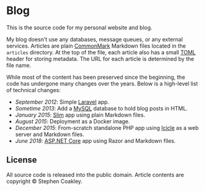 # Blog
This is the source code for my personal website and blog.

My blog doesn't use any databases, message queues, or any external services. Articles are plain [CommonMark] Markdown files located in the `articles` directory. At the top of the file, each article also has a small [TOML] header for storing metadata. The URL for each article is determined by the file name.

While most of the content has been preserved since the beginning, the code has undergone many changes over the years. Below is a high-level list of technical changes:

- _September 2012_: Simple [Laravel] app.
- _Sometime 2013_: Add a [MySQL] database to hold blog posts in HTML.
- _January 2015_: [Slim] app using plain Markdown files.
- _August 2015_: Deployment as a Docker image.
- _December 2015_: From-scratch standalone PHP app using [Icicle] as a web server and Markdown files.
- _June 2018_: [ASP.NET Core] app using Razor and Markdown files.

## License
All source code is released into the public domain. Article contents are copyright © Stephen Coakley.


[ASP.NET Core]: https://docs.microsoft.com/en-us/aspnet/core/
[CommonMark]: http://commonmark.org
[Icicle]: https://github.com/icicleio
[Laravel]: https://laravel.com
[MySQL]: https://www.mysql.com
[Slim]: https://www.slimframework.com
[TOML]: https://github.com/toml-lang/toml
